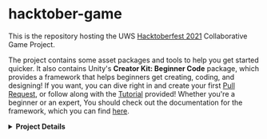 # hacktober-game
This is the repository hosting the UWS [Hacktoberfest 2021](https://hacktoberfest.digitalocean.com/) Collaborative Game Project.

The project contains some asset packages and tools to help you get started quicker. It also contains Unity's **Creator Kit: Beginner Code** package, which provides a framework that helps beginners get creating, coding, and designing! If you want, you can dive right in and create your first [Pull Request](./compare), or follow along with the [Tutorial](https://learn.unity.com/tutorial/get-started-with-creator-kit-beginner-code) provided! Whether you're a beginner or an expert, You should check out the documentation for the framework, which you can find [here](https://uws-gamedev-society.github.io/hacktober-game/).

<details>
  <summary><b>Project Details</b></summary>

## Genre
The genre defines the overarching "type" of game that we want to create. This year's genre is:

### • Puzzle

## Setting
The setting tells the player the overall style of the game in terms of time period, architecture, and environment. This year's setting is:

### • Utopia

## Theme
The theme is the main characteristic or definition of the game. Not everything in the game needs to be considered with the theme in mind. However, the more things are, the more consistent the game will be! This year's theme is:

### • Pursuit

## Creative Rule
This rule is a creative limitation to make the game a bit more interesting. Not everything in the game needs to be made to follow this rule, but the main gameplay elements should be considered with this rule in mind. This year's creative rule is:

### • Don't Stop Moving
  
</details>
